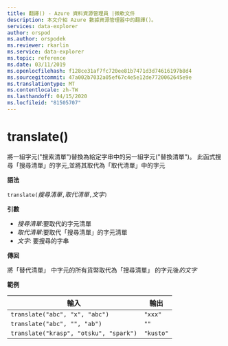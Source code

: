 ```yaml
---
title: 翻譯() - Azure 資料資源管理員 |微軟文件
description: 本文介紹 Azure 數據資源管理器中的翻譯()。
services: data-explorer
author: orspod
ms.author: orspodek
ms.reviewer: rkarlin
ms.service: data-explorer
ms.topic: reference
ms.date: 03/11/2019
ms.openlocfilehash: f128ce31af7fc720ee81b7471d3d74616197b8d4
ms.sourcegitcommit: 47a002b7032a05ef67c4e5e12de7720062645e9e
ms.translationtype: MT
ms.contentlocale: zh-TW
ms.lasthandoff: 04/15/2020
ms.locfileid: "81505707"
---
```

# <a name="translate"></a>translate()

將一組字元("搜索清單")替換為給定字串中的另一組字元("替換清單")。
此函式搜尋「搜尋清單」的字元,並將其取代為「取代清單」中的字元

**語法**

`translate(`*搜尋清單*`,`*取代清單*`,`*文字*`)`

**引數**

* *搜尋清單*:要取代的字元清單
* *取代清單*:要取代「搜尋清單」的字元清單
* *文字*: 要搜尋的字串

**傳回**

將「替代清單」 中字元的所有貨幣取代為「搜尋清單」 的字元後*的文字*

**範例**

|輸入                                 |輸出   |
|--------------------------------------|---------|
|`translate("abc", "x", "abc")`        |`"xxx"`  |
|`translate("abc", "", "ab")`          |`""`     |
|`translate("krasp", "otsku", "spark")`|`"kusto"`|